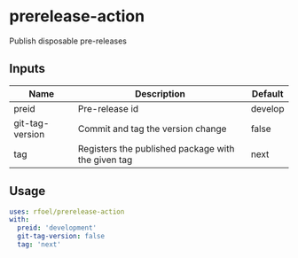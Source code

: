 # prerelease-action

Publish disposable pre-releases

## Inputs

| Name            | Description                                        | Default |
| --------------- | -------------------------------------------------- | ------- |
| preid           | Pre-release id                                     | develop |
| git-tag-version | Commit and tag the version change                  | false   |
| tag             | Registers the published package with the given tag | next    |

## Usage

```yml
uses: rfoel/prerelease-action
with:
  preid: 'development'
  git-tag-version: false
  tag: 'next'
```
